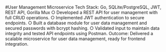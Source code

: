 #User Management Microservice
Tech Stack: Go, SQLite/PostgreSQL, JWT, REST API, Gorilla Mux
○ Developed a REST API for user management with full CRUD operations.
○ Implemented JWT authentication to secure endpoints.
○ Built a database module for user data management and secured passwords with bcrypt hashing.
○ Validated input to maintain data integrity and tested API endpoints using Postman.
Outcome: Delivered a scalable microservice for user data management, ready for frontend integration.

